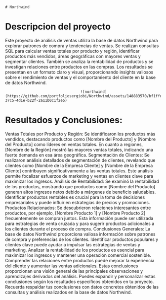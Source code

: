                                                                                             # Northwind

# Descripcion del proyecto
Este proyecto de análisis de ventas utiliza la base de datos Northwind para explorar patrones de compra y tendencias de ventas. Se realizan consultas SQL para calcular ventas totales por producto y región, identificar productos más vendidos, áreas geográficas con mayores ventas y segmentar clientes. También se analiza la rentabilidad de productos y se investigan relaciones entre productos en las compras. Los resultados se presentan en un formato claro y visual, proporcionando insights valiosos sobre el rendimiento de ventas y el comportamiento del cliente en la base de datos Northwind.

                                      ![northwind](https://github.com/portfoliosergiobi/Northwind/assets/148883570/bf1ffd31-37c5-4d1e-b22f-2a11b0c1f2e5)

# Resultados y Conclusiones:
Ventas Totales por Producto y Región:
Se identificaron los productos más vendidos, destacando productos como [Nombre del Producto] y [Nombre del Producto] como líderes en ventas totales.
En cuanto a regiones, [Nombre de la Región] mostró las mayores ventas totales, indicando una fuerte demanda en esa área geográfica.
Segmentación de Clientes:
Se realizaron análisis detallados de segmentación de clientes, revelando que clientes como [Nombre de la Empresa Cliente] y [Nombre de la Empresa Cliente] contribuyen significativamente a las ventas totales.
Este análisis permite focalizar esfuerzos de marketing y ventas en clientes clave para maximizar los ingresos.
Análisis de Rentabilidad:
Se examinó la rentabilidad de los productos, mostrando que productos como [Nombre del Producto] generan altos ingresos netos debido a márgenes de beneficio saludables.
Identificar productos rentables es crucial para la toma de decisiones empresariales y puede influir en estrategias de precios y promociones.
Productos Relacionados:
Se descubrieron relaciones interesantes entre productos, por ejemplo, [Nombre Producto 1] y [Nombre Producto 2] frecuentemente se compran juntos.
Esta información puede ser utilizada para estrategias de venta cruzada y para sugerir productos adicionales a los clientes durante el proceso de compra.
Conclusiones Generales:
La base de datos Northwind proporciona valiosa información sobre patrones de compra y preferencias de los clientes.
Identificar productos populares y clientes clave puede ayudar a impulsar las estrategias de ventas y marketing.
Analizar la rentabilidad de los productos es esencial para maximizar los ingresos y mantener una operación comercial sostenible.
Comprender las relaciones entre productos puede mejorar la experiencia del cliente y aumentar las ventas adicionales.
Estas conclusiones proporcionan una visión general de las principales observaciones y aprendizajes derivados del análisis. Puedes expandir y personalizar estas conclusiones según los resultados específicos obtenidos en tu proyecto. Recuerda respaldar tus conclusiones con datos concretos obtenidos de las consultas y análisis realizados en la base de datos Northwind.

